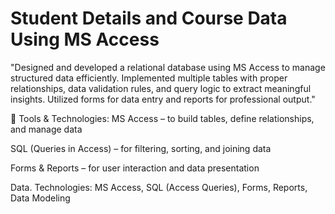 # Student Details and Course Data Using MS Access
"Designed and developed a relational database using MS Access to manage structured data efficiently. Implemented multiple tables with proper relationships, data validation rules, and query logic to extract meaningful insights. Utilized forms for data entry and reports for professional output."




🧰 Tools & Technologies:
MS Access – to build tables, define relationships, and manage data

SQL (Queries in Access) – for filtering, sorting, and joining data

Forms & Reports – for user interaction and data presentation

Data.
Technologies: MS Access, SQL (Access Queries), Forms, Reports, Data Modeling
